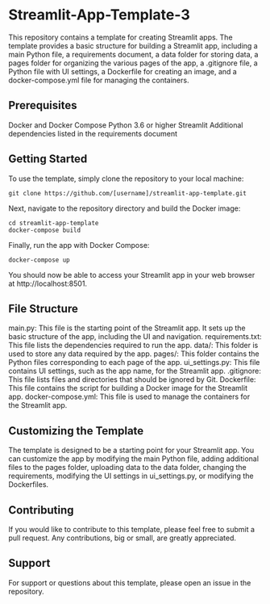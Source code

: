 # Streamlit-App-Template-3

This repository contains a template for creating Streamlit apps. The template provides a basic structure for building a Streamlit app, including a main Python file, a requirements document, a data folder for storing data, a pages folder for organizing the various pages of the app, a .gitignore file, a Python file with UI settings, a Dockerfile for creating an image, and a docker-compose.yml file for managing the containers.

## Prerequisites
Docker and Docker Compose
Python 3.6 or higher
Streamlit
Additional dependencies listed in the requirements document

## Getting Started
To use the template, simply clone the repository to your local machine:

```
git clone https://github.com/[username]/streamlit-app-template.git
```

Next, navigate to the repository directory and build the Docker image:

```
cd streamlit-app-template
docker-compose build
```

Finally, run the app with Docker Compose:

```
docker-compose up
```

You should now be able to access your Streamlit app in your web browser at http://localhost:8501.

## File Structure

main.py: This file is the starting point of the Streamlit app. It sets up the basic structure of the app, including the UI and navigation.
requirements.txt: This file lists the dependencies required to run the app.
data/: This folder is used to store any data required by the app.
pages/: This folder contains the Python files corresponding to each page of the app.
ui_settings.py: This file contains UI settings, such as the app name, for the Streamlit app.
.gitignore: This file lists files and directories that should be ignored by Git.
Dockerfile: This file contains the script for building a Docker image for the Streamlit app.
docker-compose.yml: This file is used to manage the containers for the Streamlit app.

## Customizing the Template
The template is designed to be a starting point for your Streamlit app. You can customize the app by modifying the main Python file, adding additional files to the pages folder, uploading data to the data folder, changing the requirements, modifying the UI settings in ui_settings.py, or modifying the Dockerfiles.

## Contributing
If you would like to contribute to this template, please feel free to submit a pull request. Any contributions, big or small, are greatly appreciated.

## Support
For support or questions about this template, please open an issue in the repository.
